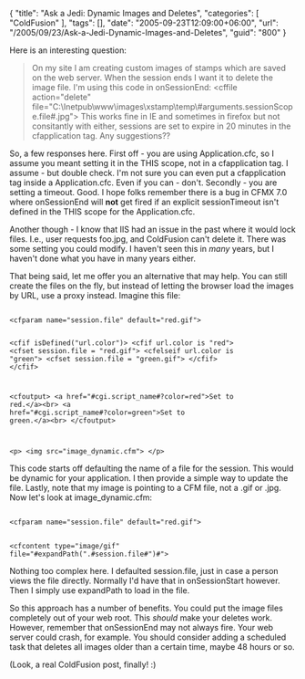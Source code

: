 {
	"title": "Ask a Jedi: Dynamic Images and Deletes",
	"categories": [
		"ColdFusion"
	],
	"tags": [],
	"date": "2005-09-23T12:09:00+06:00",
	"url": "/2005/09/23/Ask-a-Jedi-Dynamic-Images-and-Deletes",
	"guid": "800"
}

Here is an interesting question:

<blockquote>
On my site I am creating custom images of stamps which are saved on the web server.  When the session ends I want it to delete the image file. I'm using this code in onSessionEnd: &lt;cffile action="delete" file="C:\Inetpub\www\images\xstamp\temp\#arguments.sessionScope.file#.jpg"&gt;
This works fine in  IE and sometimes in firefox but not consitantly with either, sessions are set to expire in 20 minutes in the cfapplication tag.  Any suggestions??
</blockquote>

So, a few responses here. First off - you are using Application.cfc, so I assume you meant setting it in the THIS scope, not in a cfapplication tag. I assume - but double check. I'm not sure you can even put a cfapplication tag inside a Application.cfc. Even if you can - don't. Secondly - you are setting a timeout. Good. I hope folks remember there is a bug in CFMX 7.0 where onSessionEnd will <b>not</b> get fired if an explicit sessionTimeout isn't defined in the THIS scope for the Application.cfc.

Another though - I know that IIS had an issue in the past where it would lock files. I.e., user requests foo.jpg, and ColdFusion can't delete it. There was some setting you could modify. I haven't seen this in <i>many</i> years, but I haven't done what you have in many years either.

That being said, let me offer you an alternative that may help. You can still create the files on the fly, but instead of letting the browser load the images by URL, use a proxy instead. Imagine this file:

<code>
&lt;cfparam name="session.file" default="red.gif"&gt;

&lt;cfif isDefined("url.color")&gt;
	&lt;cfif url.color is "red"&gt;
		&lt;cfset session.file = "red.gif"&gt;
	&lt;cfelseif url.color is "green"&gt;
		&lt;cfset session.file = "green.gif"&gt;
	&lt;/cfif&gt;
&lt;/cfif&gt;

&lt;cfoutput&gt;
&lt;a href="#cgi.script_name#?color=red"&gt;Set to red.&lt;/a&gt;&lt;br&gt;
&lt;a href="#cgi.script_name#?color=green"&gt;Set to green.&lt;/a&gt;&lt;br&gt;
&lt;/cfoutput&gt;

&lt;p&gt;
&lt;img src="image_dynamic.cfm"&gt;
&lt;/p&gt;
</code>

This code starts off defaulting the name of a file for the session. This would be dynamic for your application. I then provide a simple way to update the file. Lastly, note that my image is pointing to a CFM file, not a .gif or .jpg. Now let's look at image_dynamic.cfm:

<code>
&lt;cfparam name="session.file" default="red.gif"&gt;

&lt;cfcontent type="image/gif" file="#expandPath(".\#session.file#")#"&gt;
</code>

Nothing too complex here. I defaulted session.file, just in case a person views the file directly. Normally I'd have that in onSessionStart however. Then I simply use expandPath to load in the file. 

So this approach has a number of benefits. You could put the image files completely out of your web root. This <i>should</i> make your deletes work. However, remember that onSessionEnd may not always fire. Your web server could crash, for example. You should consider adding a scheduled task that deletes all images older than a certain time, maybe 48 hours or so.

(Look, a real ColdFusion post, finally! :)